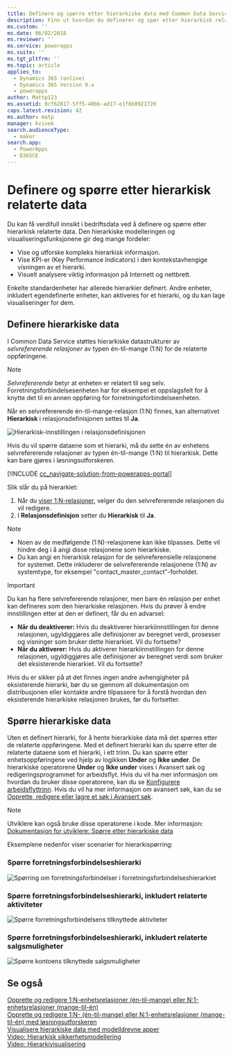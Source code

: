 ```yaml
---
title: Definere og spørre etter hierarkiske data med Common Data Service | MicrosoftDocs
description: Finn ut hvordan du definerer og spør etter hierarkisk relaterte data
ms.custom: ''
ms.date: 06/02/2018
ms.reviewer: ''
ms.service: powerapps
ms.suite: ''
ms.tgt_pltfrm: ''
ms.topic: article
applies_to:
  - Dynamics 365 (online)
  - Dynamics 365 Version 9.x
  - powerapps
author: Mattp123
ms.assetid: 0cf62817-5ff5-40bb-ad17-e1f6b0921720
caps.latest.revision: 42
ms.author: matp
manager: kvivek
search.audienceType:
  - maker
search.app:
  - PowerApps
  - D365CE
---
```

# <a name="define-and-query-hierarchically-related-data"></a>Definere og spørre etter hierarkisk relaterte data

Du kan få verdifull innsikt i bedriftsdata ved å definere og spørre etter hierarkisk relaterte data. Den hierarkiske modelleringen og visualiseringsfunksjonene gir deg mange fordeler:  
  
- Vise og utforske kompleks hierarkisk informasjon.  
- Vise KPI-er (Key Performance Indicators) i den kontekstavhengige visningen av et hierarki.  
- Visuelt analysere viktig informasjon på Internett og nettbrett.  
  
Enkelte standardenheter har allerede hierarkier definert. Andre enheter, inkludert egendefinerte enheter, kan aktiveres for et hierarki, og du kan lage visualiseringer for dem. 

## <a name="define-hierarchical-data"></a>Definere hierarkiske data

I Common Data Service støttes hierarkiske datastrukturer av *selvrefererende relasjoner* av typen én-til-mange (1:N) for de relaterte oppføringene. 

> [!NOTE]
> *Selvrefererende* betyr at enheten er relatert til seg selv. Forretningsforbindelsesenheten har for eksempel et oppslagsfelt for å knytte det til en annen oppføring for forretningsforbindelseenheten.

Når en selvrefererende én-til-mange-relasjon (1:N) finnes, kan alternativet **Hierarkisk** i relasjonsdefinisjonen settes til **Ja**.

![Hierarkisk-innstillingen i relasjonsdefinisjonen](media/self-referential-relationship-car-solution-explorer.png)

Hvis du vil spørre dataene som et hierarki, må du sette én av enhetens selvrefererende relasjoner av typen én-til-mange (1:N) til hierarkisk. Dette kan bare gjøres i løsningsutforskeren.

[!INCLUDE [cc_navigate-solution-from-powerapps-portal](../../includes/cc_navigate-solution-from-powerapps-portal.md)]

Slik slår du på hierarkiet:  
  
1. Når du [viser 1:N-relasjoner](create-edit-1n-relationships-solution-explorer.md#view-entity-relationships), velger du den selvrefererende relasjonen du vil redigere.
2. I **Relasjonsdefinisjon** setter du **Hierarkisk** til **Ja**.  
  
> [!NOTE]
> - Noen av de medfølgende (1:N)-relasjonene kan ikke tilpasses. Dette vil hindre deg i å angi disse relasjonene som hierarkiske.  
> - Du kan angi en hierarkisk relasjon for de selvreferensielle relasjonene for systemet. Dette inkluderer de selvrefererende relasjonene (1:N) av systemtype, for eksempel "contact_master_contact"-forholdet.  

> [!IMPORTANT]
> Du kan ha flere selvrefererende relasjoner, men bare én relasjon per enhet kan defineres som den hierarkiske relasjonen. Hvis du prøver å endre innstillingen etter at den er definert, får du en advarsel:
>
> - **Når du deaktiverer:** Hvis du deaktiverer hierarkiinnstillingen for denne relasjonen, ugyldiggjøres alle definisjoner av beregnet verdi, prosesser og visninger som bruker dette hierarkiet. Vil du fortsette? 
> - **Når du aktiverer:** Hvis du aktiverer hierarkiinnstillingen for denne relasjonen, ugyldiggjøres alle definisjoner av beregnet verdi som bruker det eksisterende hierarkiet. Vil du fortsette?
>
> Hvis du er sikker på at det finnes ingen andre avhengigheter på eksisterende hierarki, bør du se gjennom all dokumentasjon om distribusjonen eller kontakte andre tilpassere for å forstå hvordan den eksisterende hierarkiske relasjonen brukes, før du fortsetter.

<a name="BKMK_Querydata"></a> 
  
## <a name="query-hierarchical-data"></a>Spørre hierarkiske data  

Uten et definert hierarki, for å hente hierarkiske data må det spørres etter de relaterte oppføringene. Med et definert hierarki kan du spørre etter de relaterte dataene som et hierarki, i ett trinn. Du kan spørre etter enhetsoppføringene ved hjelp av logikken **Under** og **Ikke under**. De hierarkiske operatorene **Under** og **Ikke under** vises i Avansert søk og redigeringsprogrammet for arbeidsflyt. Hvis du vil ha mer informasjon om hvordan du bruker disse operatorene, kan du se [Konfigurere arbeidsflyttrinn](/flow/configure-workflow-steps#setting-conditions-for-workflow-actions). Hvis du vil ha mer informasjon om avansert søk, kan du se [Opprette, redigere eller lagre et søk i Avansert søk](https://docs.microsoft.com/dynamics365/customer-engagement/basics/save-advanced-find-search).  

> [!NOTE]
> Utviklere kan også bruke disse operatorene i kode. Mer informasjon: [Dokumentasjon for utviklere: Spørre etter hierarkiske data](/dynamics365/customer-engagement/developer/org-service/query-hierarchical-data)
  
Eksemplene nedenfor viser scenarier for hierarkispørring:  
  
### <a name="query-account-hierarchy"></a>Spørre forretningsforbindelseshierarki  
  
![Spørring om forretningsforbindelser i forretningsforbindelseshierarkiet](media/query-accounts.png)  
  
### <a name="query-account-hierarchy-including-related-activities"></a>Spørre forretningsforbindelseshierarki, inkludert relaterte aktiviteter  
  
![Spørre forretningsforbindelsens tilknyttede aktiviteter](media/query-account-related-activities.png)  
  
###  <a name="query-account-hierarchy-including-related-opportunities"></a>Spørre forretningsforbindelseshierarki, inkludert relaterte salgsmuligheter  
  
![Spørre kontoens tilknyttede salgsmuligheter](media/query-account-related-opportunities.png)  
  
## <a name="see-also"></a>Se også 
[Opprette og redigere 1:N-enhetsrelasjoner (én-til-mange) eller N:1-enhetsrelasjoner (mange-til-én)](create-edit-1n-relationships.md)<br />
[Opprette og redigere 1:N- (én-til-mange) eller N:1-enhetsrelasjoner (mange-til-én) med løsningsutforskeren](create-edit-1n-relationships-solution-explorer.md)<br />
[Visualisere hierarkiske data med modelldrevne apper](visualize-hierarchical-data.md)<br />
[Video: Hierarkisk sikkerhetsmodellering](http://www.youtube.com/watch?v=kx5So32DrCo&index=10&list=PLC3591A8FE4ADBE07)<br />
[Video: Hierarkivisualisering](http://www.youtube.com/watch?v=_dGBE6icLNw&index=9&list=PLC3591A8FE4ADBE07)
